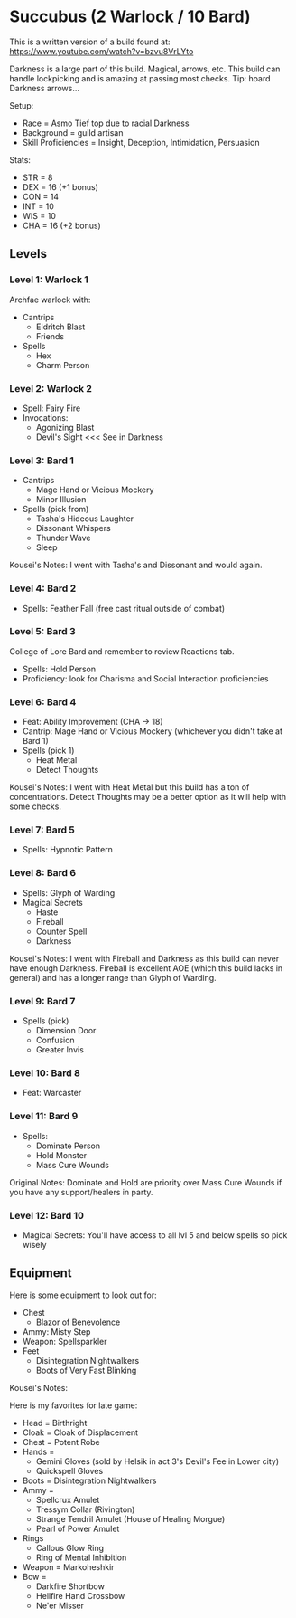 # Succubus (2 Warlock / 10 Bard)

This is a written version of a build found at: https://www.youtube.com/watch?v=bzvu8VrLYto

Darkness is a large part of this build. Magical, arrows, etc. This build can handle lockpicking and is amazing at passing most checks. Tip: hoard Darkness arrows...

Setup:
* Race = Asmo Tief top due to racial Darkness
* Background = guild artisan
* Skill Proficiencies = Insight, Deception, Intimidation, Persuasion

Stats:
* STR = 8
* DEX = 16 (+1 bonus)
* CON = 14
* INT = 10
* WIS = 10
* CHA = 16 (+2 bonus)

## Levels

### Level 1: Warlock 1

Archfae warlock with:
* Cantrips
  * Eldritch Blast
  * Friends
* Spells
  * Hex
  * Charm Person

### Level 2: Warlock 2

* Spell: Fairy Fire
* Invocations:
  * Agonizing Blast
  * Devil's Sight <<< See in Darkness 

### Level 3: Bard 1

* Cantrips
  * Mage Hand or Vicious Mockery
  * Minor Illusion
* Spells (pick from)
  * Tasha's Hideous Laughter
  * Dissonant Whispers
  * Thunder Wave
  * Sleep

Kousei's Notes: I went with Tasha's and Dissonant and would again.

### Level 4: Bard 2

* Spells: Feather Fall (free cast ritual outside of combat)

### Level 5: Bard 3

College of Lore Bard and remember to review Reactions tab.

* Spells: Hold Person
* Proficiency: look for Charisma and Social Interaction proficiencies

### Level 6: Bard 4

* Feat: Ability Improvement (CHA -> 18)
* Cantrip: Mage Hand or Vicious Mockery (whichever you didn't take at Bard 1)
* Spells (pick 1)
  * Heat Metal
  * Detect Thoughts

Kousei's Notes: I went with Heat Metal but this build has a ton of concentrations. Detect Thoughts may be a better option as it will help with some checks.

### Level 7: Bard 5

* Spells: Hypnotic Pattern

### Level 8: Bard 6

* Spells: Glyph of Warding
* Magical Secrets
  * Haste
  * Fireball
  * Counter Spell
  * Darkness

Kousei's Notes: I went with Fireball and Darkness as this build can never have enough Darkness. Fireball is excellent AOE (which this build lacks in general) and has a longer range than Glyph of Warding.

### Level 9: Bard 7

* Spells (pick)
  * Dimension Door
  * Confusion
  * Greater Invis

### Level 10: Bard 8

* Feat: Warcaster

### Level 11: Bard 9

* Spells: 
  * Dominate Person
  * Hold Monster
  * Mass Cure Wounds

Original Notes: Dominate and Hold are priority over Mass Cure Wounds if you have any support/healers in party.

### Level 12: Bard 10

* Magical Secrets: You'll have access to all lvl 5 and below spells so pick wisely

## Equipment

Here is some equipment to look out for: 

* Chest
  * Blazor of Benevolence
* Ammy: Misty Step
* Weapon: Spellsparkler
* Feet
  * Disintegration Nightwalkers
  * Boots of Very Fast Blinking 

Kousei's Notes: 

Here is my favorites for late game: 

* Head = Birthright
* Cloak = Cloak of Displacement
* Chest = Potent Robe
* Hands =
  * Gemini Gloves (sold by Helsik in act 3's Devil's Fee in Lower city)
  * Quickspell Gloves
* Boots = Disintegration Nightwalkers
* Ammy =
  * Spellcrux Amulet
  * Tressym Collar (Rivington)
  * Strange Tendril Amulet (House of Healing Morgue)
  * Pearl of Power Amulet
* Rings
  * Callous Glow Ring
  * Ring of Mental Inhibition
* Weapon = Markoheshkir
* Bow =
  * Darkfire Shortbow
  * Hellfire Hand Crossbow
  * Ne'er Misser
